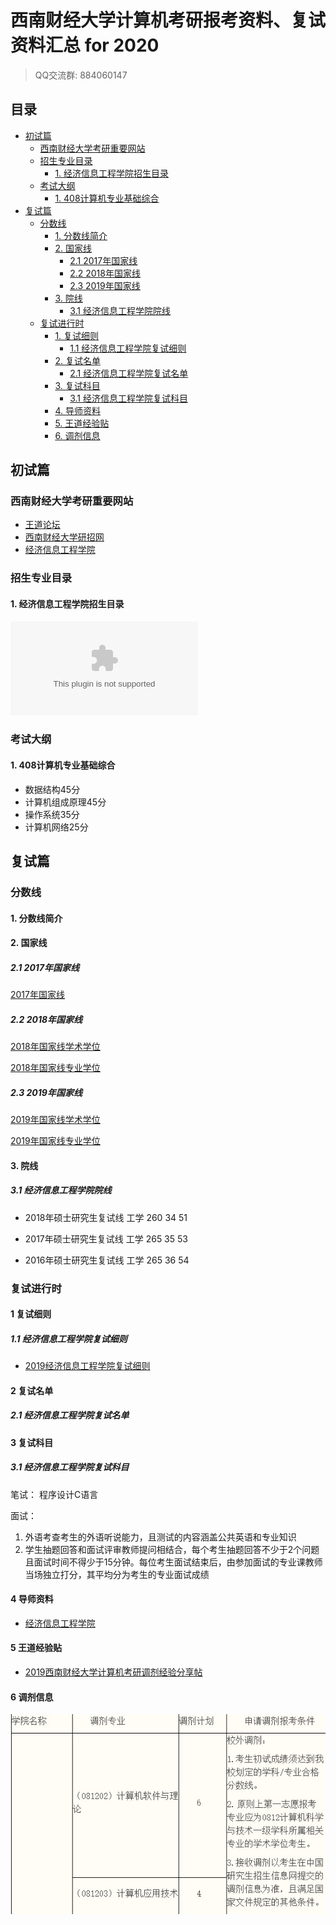 # 西南财经大学计算机考研报考资料、复试资料汇总 for 2020
>QQ交流群: 884060147

## 目录
* [初试篇](#初试篇)
   * [西南财经大学考研重要网站](#西南财经大学考研重要网站)
   * [招生专业目录](#招生专业目录)
       * [1. 经济信息工程学院招生目录](#1-经济信息工程学院招生目录)
    * [考试大纲](#考试大纲)
       * [1. 408计算机专业基础综合](#1-408计算机专业基础综合)
* [复试篇](#复试篇)
   * [分数线](#分数线)
       * [1. 分数线简介](#1-分数线简介)
       * [2. 国家线](#2-国家线)
            * [2.1 2017年国家线](#21-2017年国家线)
            * [2.2 2018年国家线](#22-2018年国家线)
            * [2.3 2019年国家线](#23-2019年国家线)
       * [3. 院线](#3-院线)
            * [3.1 经济信息工程学院院线](#31-经济信息工程学院院线)
   * [复试进行时](#复试进行时)
       * [1. 复试细则](#1-复试细则)
            * [1.1 经济信息工程学院复试细则](#11-经济信息工程学院复试细则)
       * [2. 复试名单](#2-复试名单)
            * [2.1 经济信息工程学院复试名单](#21-经济信息工程学院复试名单)
       * [3. 复试科目](#3-复试科目)
            * [3.1 经济信息工程学院复试科目](#31-经济信息工程学院复试科目)
       * [4. 导师资料](#4-导师资料)
       * [5. 王道经验贴](#5-王道经验贴)
       * [6. 调剂信息](#6-调剂信息)

## 初试篇
### 西南财经大学考研重要网站
- [王道论坛](http://cskaoyan.com/forum.php?mod=forumdisplay&fid=273&filter=typeid&typeid=45)
- [西南财经大学研招网](http://yz.swufe.edu.cn)
- [经济信息工程学院](https://it.swufe.edu.cn/)

### 招生专业目录
#### 1. 经济信息工程学院招生目录
![2019年招生目录](./西南大学/初试/计算机与信息科学学院2019年硕士研究生招生目录.doc)

### 考试大纲
#### 1. 408计算机专业基础综合
* 数据结构45分
* 计算机组成原理45分
* 操作系统35分
* 计算机网络25分

## 复试篇
### 分数线
#### 1. 分数线简介

#### 2. 国家线
##### 2.1 2017年国家线
[2017年国家线](https://yz.chsi.com.cn/kyzx/kydt/201703/20170315/1591016940.html)

##### 2.2 2018年国家线
[2018年国家线学术学位](https://yz.chsi.com.cn/kyzx/kp/201803/20180316/1670298651.html)

[2018年国家线专业学位](https://yz.chsi.com.cn/kyzx/kp/201803/20180316/1670298653.html)

##### 2.3 2019年国家线
[2019年国家线学术学位](https://yz.chsi.com.cn/kyzx/kp/201903/20190315/1772265280.html)

[2019年国家线专业学位](https://yz.chsi.com.cn/kyzx/kp/201903/20190315/1772265285.html)

#### 3. 院线
##### 3.1 经济信息工程学院院线
* 2018年硕士研究生复试线
工学  260  34  51

* 2017年硕士研究生复试线
工学  265  35  53

* 2016年硕士研究生复试线
工学  265  36  54

### 复试进行时
#### 1 复试细则
##### 1.1 经济信息工程学院复试细则
* [2019经济信息工程学院复试细则](./西南财经大学/复试/2019年硕士研究生入学考试复试录取工作细则.pdf)

#### 2 复试名单
##### 2.1 经济信息工程学院复试名单

#### 3 复试科目
##### 3.1 经济信息工程学院复试科目
笔试：
程序设计C语言

面试：
1. 外语考查考生的外语听说能力，且测试的内容涵盖公共英语和专业知识
2. 学生抽题回答和面试评审教师提问相结合，每个考生抽题回答不少于2个问题且面试时间不得少于15分钟。每位考生面试结束后，由参加面试的专业课教师当场独立打分，其平均分为考生的专业面试成绩

#### 4 导师资料
* [经济信息工程学院](https://it.swufe.edu.cn/szdw/jsbd.htm)

#### 5 王道经验贴
* [2019西南财经大学计算机考研调剂经验分享帖](http://cskaoyan.com/forum.php?mod=viewthread&tid=654531&fromuid=484376)

#### 6 调剂信息
![2019年调剂信息](./西南财经大学/复试/调剂信息.jpg)